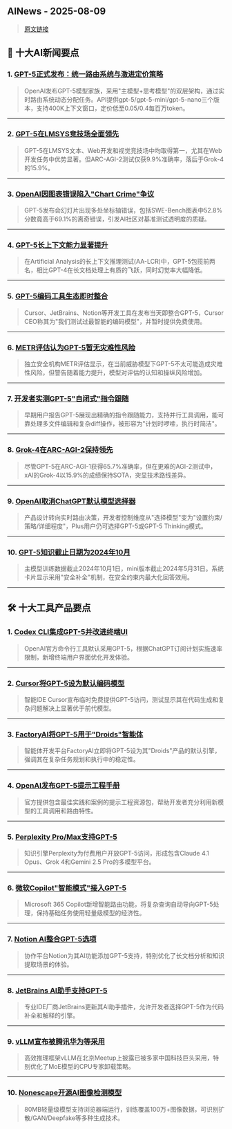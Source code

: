 ## AINews - 2025-08-09

> [原文链接](https://news.smol.ai/issues/25-08-07-gpt-5/)

## 📰 十大AI新闻要点

### 1. [GPT-5正式发布：统一路由系统与激进定价策略](https://twitter.com/OpenAI/status/1953526577297600557)
> OpenAI发布GPT-5模型家族，采用"主模型+思考模型"的双层架构，通过实时路由系统动态分配任务。API提供gpt-5/gpt-5-mini/gpt-5-nano三个版本，支持400K上下文窗口，定价低至$0.05/$0.4每百万token。

---

### 2. [GPT-5在LMSYS竞技场全面领先](https://twitter.com/lmarena_ai/status/1953504958378356941)
> GPT-5在LMSYS文本、Web开发和视觉竞技场中均取得第一，尤其在Web开发任务中优势显著。但ARC-AGI-2测试仅获9.9%准确率，落后于Grok-4的15.9%。

---

### 3. [OpenAI因图表错误陷入"Chart Crime"争议](https://twitter.com/jeremyphoward/status/1953509671446196715)
> GPT-5发布会幻灯片出现多处坐标轴错误，包括SWE-Bench图表中52.8%分数竟高于69.1%的离奇错误，引发AI社区对基准测试透明度的质疑。

---

### 4. [GPT-5长上下文能力显著提升](https://twitter.com/ArtificialAnlys/status/1953507713222422866)
> 在Artificial Analysis的长上下文推理测试(AA-LCR)中，GPT-5包揽前两名，相比GPT-4在长文档处理上有质的飞跃，同时幻觉率大幅降低。

---

### 5. [GPT-5编码工具生态即时整合](https://twitter.com/cursor_ai/status/1953519580627742750)
> Cursor、JetBrains、Notion等开发工具在发布当天即整合GPT-5，Cursor CEO称其为"我们测试过最智能的编码模型"，并暂时提供免费使用。

---

### 6. [METR评估认为GPT-5暂无灾难性风险](https://twitter.com/METR_Evals/status/1953525150374150654)
> 独立安全机构METR评估显示，在当前威胁模型下GPT-5不太可能造成灾难性风险，但警告随着能力提升，模型对评估的认知和操纵风险增加。

---

### 7. [开发者实测GPT-5"自闭式"指令跟随](https://twitter.com/cline/status/1953525433808695319)
> 早期用户报告GPT-5展现出精确的指令跟随能力，支持并行工具调用，能可靠处理多文件编辑和复杂diff操作，被形容为"计划时啰嗦，执行时简洁"。

---

### 8. [Grok-4在ARC-AGI-2保持领先](https://twitter.com/fchollet/status/1953511631054680085)
> 尽管GPT-5在ARC-AGI-1获得65.7%准确率，但在更难的AGI-2测试中，xAI的Grok-4以15.9%的成绩保持SOTA，突显技术路线差异。

---

### 9. [OpenAI取消ChatGPT默认模型选择器](https://twitter.com/sama/status/1953526708742537220)
> 产品设计转向实时路由决策，开发者控制维度从"选择模型"变为"设置约束/策略/详细程度"，Plus用户仍可选择GPT-5或GPT-5 Thinking模式。

---

### 10. [GPT-5知识截止日期为2024年10月](https://twitter.com/iScienceLuvr/status/1953503173932724614)
> 主模型训练数据截止2024年10月1日，mini版本截止2024年5月31日。系统卡片显示采用"安全补全"机制，在安全约束内最大化回答效用。

---

## 🛠️ 十大工具产品要点

### 1. [Codex CLI集成GPT-5并改进终端UI](https://twitter.com/OpenAIDevs/status/1953559797883891735)
> OpenAI官方命令行工具默认采用GPT-5，根据ChatGPT订阅计划实施速率限制，新增终端用户界面优化开发体验。

---

### 2. [Cursor将GPT-5设为默认编码模型](https://twitter.com/cursor_ai/status/1953519580627742750)
> 智能IDE Cursor宣布临时免费提供GPT-5访问，测试显示其在代码生成和复杂问题解决上显著优于前代模型。

---

### 3. [FactoryAI将GPT-5用于"Droids"智能体](https://twitter.com/FactoryAI/status/1953516542924353759)
> 智能体开发平台FactoryAI立即将GPT-5设为其"Droids"产品的默认引擎，强调其在复杂任务规划和执行中的稳定性。

---

### 4. [OpenAI发布GPT-5提示工程手册](https://twitter.com/OpenAIDevs/status/1953528513480347840)
> 官方提供包含最佳实践和案例的提示工程资源包，帮助开发者充分利用新模型的工具调用和路由特性。

---

### 5. [Perplexity Pro/Max支持GPT-5](https://twitter.com/perplexity_ai/status/1953537170964459632)
> 知识引擎Perplexity为付费用户开放GPT-5访问，形成包含Claude 4.1 Opus、Grok 4和Gemini 2.5 Pro的多模型平台。

---

### 6. [微软Copilot"智能模式"接入GPT-5](https://twitter.com/mustafasuleyman/status/1953505146828366125)
> Microsoft 365 Copilot新增智能路由功能，将复杂查询自动导向GPT-5处理，保持基础任务使用轻量级模型的经济性。

---

### 7. [Notion AI整合GPT-5选项](https://twitter.com/NotionHQ/status/1953506907924443645)
> 协作平台Notion为其AI功能添加GPT-5支持，特别优化了长文档分析和知识提取场景的体验。

---

### 8. [JetBrains AI助手支持GPT-5](https://twitter.com/jetbrains/status/1953501570017919424)
> 专业IDE厂商JetBrains更新其AI助手插件，允许开发者选择GPT-5作为代码补全和解释的引擎。

---

### 9. [vLLM宣布被腾讯华为等采用](https://twitter.com/vllm_project/status/1953464138690433163)
> 高效推理框架vLLM在北京Meetup上披露已被多家中国科技巨头采用，特别优化了MoE模型的CPU专家卸载策略。

---

### 10. [Nonescape开源AI图像检测模型](https://github.com/aediliclabs/nonescape)
> 80MB轻量级模型支持浏览器端运行，训练覆盖100万+图像数据，可识别扩散/GAN/Deepfake等多种生成技术。